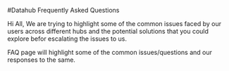 #Datahub Frequently Asked Questions

Hi All, We are trying to highlight some of the common issues faced by our users across different hubs and the potential solutions that you could explore befor escalating the issues to us.

FAQ page will highlight some of the common issues/questions and our responses to the same.